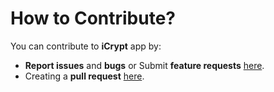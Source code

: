 # How to Contribute?
You can contribute to **iCrypt** app by:
- **Report issues** and **bugs** or Submit **feature requests** [here](https://github.com/GustavoRosasDev/iCrypt/issues).
- Creating a **pull request**  [here](https://github.com/GustavoRosasDev/iCrypt/pulls).

